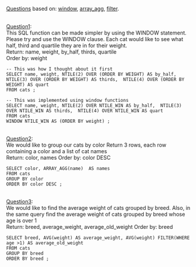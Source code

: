 [Questions](https://www.windowfunctions.com/questions/other/) based on: 
[window](http://dcx.sap.com/1200/en/dbreference/window-statement.html), 
[array_agg](https://docs.snowflake.com/en/sql-reference/functions/array_agg.html),
[filter](https://modern-sql.com/feature/filter).

\
[Question1](https://www.windowfunctions.com/questions/other/0): \
This SQL function can be made simpler by using the WINDOW statement. Please try and use the WINDOW clause.
Each cat would like to see what half, third and quartile they are in for their weight.\
Return: name, weight, by_half, thirds, quartile \
Order by: weight

```
-- This was how I thought about it first
SELECT name, weight, NTILE(2) OVER (ORDER BY WEIGHT) AS by_half,  NTILE(3) OVER (ORDER BY WEIGHT) AS thirds,  NTILE(4) OVER (ORDER BY WEIGHT) AS quart
FROM cats ;

-- This was implemented using window functions
SELECT name, weight, NTILE(2) OVER NTILE_WIN AS by_half,  NTILE(3) OVER NTILE_WIN AS thirds,  NTILE(4) OVER NTILE_WIN AS quart
FROM cats
WINDOW NTILE_WIN AS (ORDER BY weight) ;
```

\
[Question2](https://www.windowfunctions.com/questions/other/1): \
We would like to group our cats by color
Return 3 rows, each row containing a color and a list of cat names\
Return: color, names Order by: color DESC 

```
SELECT color, ARRAY_AGG(name)  AS names
FROM cats 
GROUP BY color
ORDER BY color DESC ;
```

\
[Question3](https://www.windowfunctions.com/questions/other/2): \
We would like to find the average weight of cats grouped by breed. Also, in the same query find the average weight of cats grouped by breed whose age is over 1\
Return: breed, average_weight, average_old_weight Order by: breed

```
SELECT breed, AVG(weight) AS average_weight, AVG(weight) FILTER(WHERE age >1) AS average_old_weight
FROM cats
GROUP BY breed
ORDER BY breed ;
```


